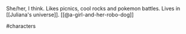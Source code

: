 She/her, I think. Likes picnics, cool rocks and pokemon battles. Lives in [[Juliana's universe]]. [[@a-girl-and-her-robo-dog]]

#characters 